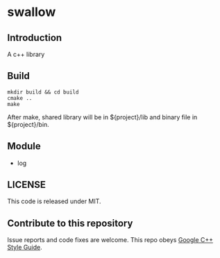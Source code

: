 # swallow

## Introduction

A c++ library

## Build

```
mkdir build && cd build
cmake ..
make
```

After make, shared library will be in ${project}/lib and binary file in ${project}/bin.

## Module

- log

## LICENSE

This code is released under MIT.

## Contribute to this repository

Issue reports and code fixes are welcome.
This repo obeys [Google C++ Style Guide](http://google.github.io/styleguide/cppguide.html).
